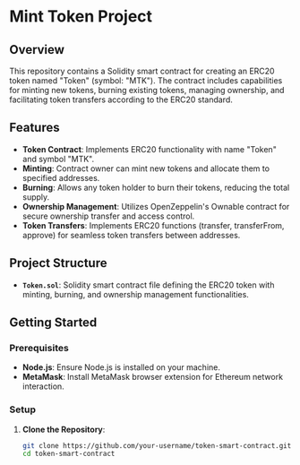 # Mint Token Project

## Overview

This repository contains a Solidity smart contract for creating an ERC20 token named "Token" (symbol: "MTK"). 
The contract includes capabilities for minting new tokens, burning existing tokens, managing ownership, and facilitating token transfers according to the ERC20 standard.

## Features

- **Token Contract**: Implements ERC20 functionality with name "Token" and symbol "MTK".
- **Minting**: Contract owner can mint new tokens and allocate them to specified addresses.
- **Burning**: Allows any token holder to burn their tokens, reducing the total supply.
- **Ownership Management**: Utilizes OpenZeppelin's Ownable contract for secure ownership transfer and access control.
- **Token Transfers**: Implements ERC20 functions (transfer, transferFrom, approve) for seamless token transfers between addresses.

## Project Structure

- **`Token.sol`**: Solidity smart contract file defining the ERC20 token with minting, burning, and ownership management functionalities.

## Getting Started

### Prerequisites

- **Node.js**: Ensure Node.js is installed on your machine.
- **MetaMask**: Install MetaMask browser extension for Ethereum network interaction.

### Setup

1. **Clone the Repository**:
   ```bash
   git clone https://github.com/your-username/token-smart-contract.git
   cd token-smart-contract
